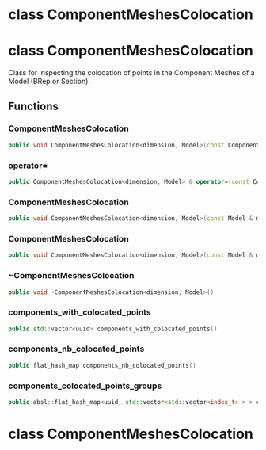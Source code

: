 # class ComponentMeshesColocation

# class ComponentMeshesColocation

Class for inspecting the colocation of points in the Component Meshes of a Model (BRep or Section).

## Functions

### ComponentMeshesColocation

```cpp
public void ComponentMeshesColocation<dimension, Model>(const ComponentMeshesColocation<dimension, Model> & )
```

### operator=

```cpp
public ComponentMeshesColocation<dimension, Model> & operator=(const ComponentMeshesColocation<dimension, Model> & )
```

### ComponentMeshesColocation

```cpp
public void ComponentMeshesColocation<dimension, Model>(const Model & model)
```

### ComponentMeshesColocation

```cpp
public void ComponentMeshesColocation<dimension, Model>(const Model & model, bool verbose)
```

### ~ComponentMeshesColocation

```cpp
public void ~ComponentMeshesColocation<dimension, Model>()
```

### components_with_colocated_points

```cpp
public std::vector<uuid> components_with_colocated_points()
```

### components_nb_colocated_points

```cpp
public flat_hash_map components_nb_colocated_points()
```

### components_colocated_points_groups

```cpp
public absl::flat_hash_map<uuid, std::vector<std::vector<index_t> > > components_colocated_points_groups()
```

# class ComponentMeshesColocation
